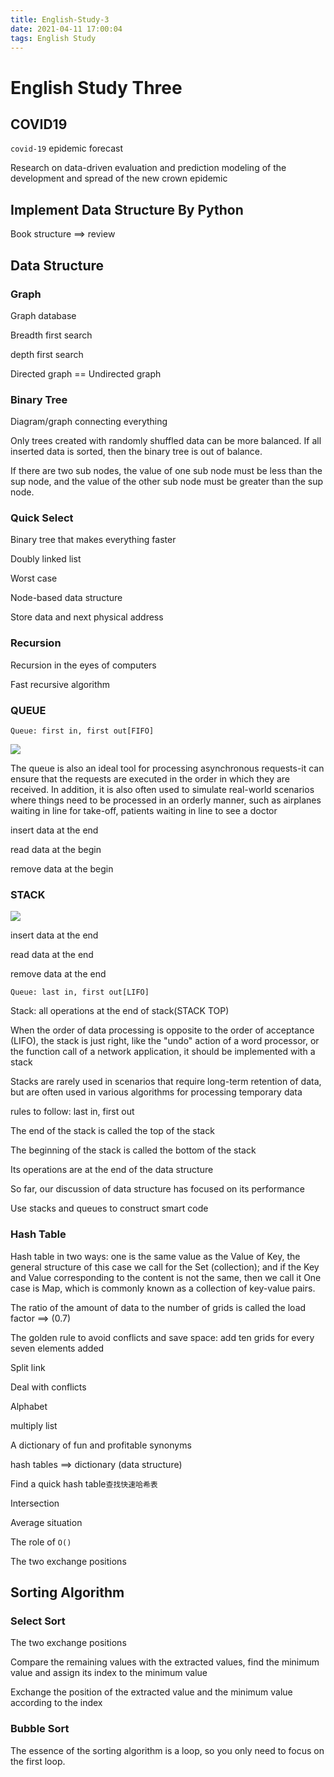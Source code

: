 ```yaml
---
title: English-Study-3
date: 2021-04-11 17:00:04
tags: English Study
---
```


# English Study Three

## COVID19

`covid-19` epidemic forecast

Research on data-driven evaluation and prediction modeling of the development and spread of the new crown epidemic

## Implement Data Structure By Python

Book structure  ==> review

## Data Structure

### Graph

Graph database 

Breadth first search

depth first search

Directed graph  ==  Undirected graph

### Binary Tree

Diagram/graph connecting everything

Only trees created with randomly shuffled data can be more balanced. If all inserted data is sorted, then the binary tree is out of balance.

If there are two sub nodes, the value of one sub node must be less than the sup node, and the value of the other sub node must be greater than the sup node.

### Quick Select

Binary tree that makes everything faster

Doubly linked list

Worst case

Node-based data structure

Store data and next physical address

### Recursion

Recursion in the eyes of computers

Fast recursive algorithm

### QUEUE

`Queue: first in, first out[FIFO]`

![](https://cdn.jsdelivr.net/gh/StarFire1226/photos@master/QUEUE.png)

The queue is also an ideal tool for processing asynchronous requests-it can ensure that the requests are executed in the order in which they are received. In addition, it is also often used to simulate real-world scenarios where things need to be processed in an orderly manner, such as airplanes waiting in line for take-off, patients waiting in line to see a doctor

insert data at the end

read data at the begin

remove data at the begin

### STACK

![](https://cdn.jsdelivr.net/gh/StarFire1226/photos@master/stack.png)

insert data at the end 

read data at the end

remove data at the end

`Queue: last in, first out[LIFO]`

Stack: all operations at the end of stack(STACK TOP)

When the order of data processing is opposite to the order of acceptance (LIFO), the stack is just right, like the "undo" action of a word processor, or the function call of a network application, it should be implemented with a stack

Stacks are rarely used in scenarios that require long-term retention of data, but are often used in various algorithms for processing temporary data

rules to follow: last in, first out

The end of the stack is called the top of the stack

The beginning of the stack is called the bottom of the stack

Its operations are at the end of the data structure

So far, our discussion of data structure has focused on its performance

Use stacks and queues to construct smart code

### Hash Table

Hash table in two ways: one is the same value as the Value of Key, the general structure of this case we call for the Set (collection); and if the Key and Value corresponding to the content is not the same, then we call it One case is Map, which is commonly known as a collection of key-value pairs.

The ratio of the amount of data to the number of grids is called the load factor ==> (0.7)

The golden rule to avoid conflicts and save space: add ten grids for every seven elements added

Split link

Deal with conflicts

Alphabet 

multiply list

A dictionary of fun and profitable synonyms

hash tables ==> dictionary (data structure)

Find a quick hash table`查找快速哈希表`

Intersection

Average situation

The role of `O()`

The two exchange positions

## Sorting Algorithm

### Select Sort

The two exchange positions

Compare the remaining values with the extracted values, find the minimum value and assign its index to the minimum value

Exchange the position of the extracted value and the minimum value according to the index 

### Bubble Sort

The essence of the sorting algorithm is a loop, so you only need to focus on the first loop.